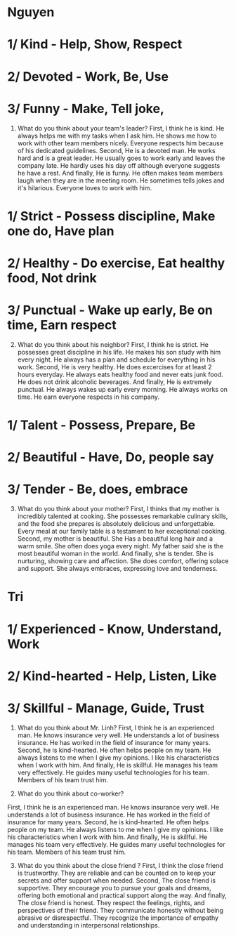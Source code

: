 # Nguyen

# 1/ Kind - Help, Show, Respect
# 2/ Devoted - Work, Be, Use
# 3/ Funny - Make, Tell joke, 
1. What do you think about your team's leader?
First, I think he is kind. He always helps me with my tasks when I ask him. He shows me how to work with other team members nicely. Everyone respects him because of his dedicated guidelines.
Second, He is a devoted man. He works hard and is a great leader. He usually goes to work early and leaves the company late. He hardly uses his day off although everyone suggests he have a rest.
And finally, He is funny. He often makes team members laugh when they are in the meeting room. He sometimes tells jokes and it's hilarious. Everyone loves to work with him.

# 1/ Strict - Possess discipline, Make one do, Have plan
# 2/ Healthy - Do exercise, Eat healthy food, Not drink
# 3/ Punctual - Wake up early, Be on time, Earn respect 
2. What do you think about his neighbor?
First, I think he is strict. He possesses great discipline in his life. He makes his son study with him every night.
He always has a plan and schedule for everything in his work.
Second, He is very healthy. He does excercises for at least 2 hours everyday. He always eats healthy food and never eats junk food. He does not drink alcoholic beverages.
And finally, He is extremely punctual. He always wakes up early every morning. He always works on time. He earn everyone respects in his company.

# 1/ Talent - Possess, Prepare, Be
# 2/ Beautiful - Have, Do, people say
# 3/ Tender - Be, does, embrace
3. What do you think about your mother?
First, I thinks that my mother is incredibly talented at cooking. She possesses remarkable culinary skills, and the food she prepares is absolutely delicious and unforgettable. Every meal at our family table is a testament to her exceptional cooking.
Second, my mother is beautiful. She Has a beautiful long hair and a warm smile. She often does yoga every night. My father said she is the most beautiful woman in the world.
And finally, she is tender. She is nurturing, showing care and affection. She does comfort, offering solace and support. She always embraces, expressing love and tenderness.


# Tri

# 1/ Experienced - Know, Understand, Work
# 2/ Kind-hearted - Help, Listen, Like
# 3/ Skillful - Manage, Guide, Trust
1. What do you think about Mr. Linh? 
First, I think he is an experienced man. He knows insurance very well. He understands a lot of business insurance.
He has worked in the field of insurance for many years.
Second, he is kind-hearted. He often helps people on my team. He always listens to me when I give my opinions. I like his characteristics when I work with him.
And finally, He is skillful. He manages his team very effectively. He guides many useful technologies for his team.
Members of his team trust him.

2. What do you think about co-worker? 

First, I think he is an experienced man. He knows insurance very well. He understands a lot of business insurance.
He has worked in the field of insurance for many years.
Second, he is kind-hearted. He often helps people on my team. He always listens to me when I give my opinions. I like his characteristics when I work with him.
And finally, He is skillful. He manages his team very effectively. He guides many useful technologies for his team.
Members of his team trust him.

3. What do you think about the close friend ?
First, I think the close friend is trustworthy. They are reliable and can be counted on to keep your secrets and offer support when needed.
Second, The close friend is supportive. They encourage you to pursue your goals and dreams, offering both emotional and practical support along the way.
And finally, The close friend is honest. They respect the feelings, rights, and perspectives of their friend. They communicate honestly without being abrasive or disrespectful. They recognize the importance of empathy and understanding in interpersonal relationships.